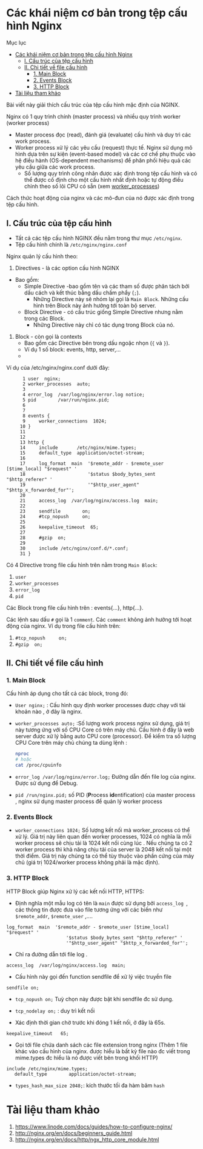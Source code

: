 # Các khái niệm cơ bản trong tệp cấu hình Nginx

Mục lục
- [Các khái niệm cơ bản trong tệp cấu hình Nginx](#các-khái-niệm-cơ-bản-trong-tệp-cấu-hình-nginx)
  - [I. Cấu trúc của tệp cấu hình](#i-cấu-trúc-của-tệp-cấu-hình)
  - [II. Chi tiết về file cấu hình](#ii-chi-tiết-về-file-cấu-hình)
    - [1. Main Block](#1-main-block)
    - [2. Events Block](#2-events-block)
    - [3. HTTP Block](#3-http-block)
- [Tài liệu tham khảo](#tài-liệu-tham-khảo)

Bài viết này giải thích cấu trúc của  tệp cấu hình mặc định của NGINX.

Nginx có 1 quy trình chính (master process) và nhiều quy trình worker (worker process)
- Master process đọc (read), đánh giá (evaluate) cấu hình và duy trì các work process.
- Worker process xử lý các yêu cầu (request) thực tế. Nginx sử dụng mô hình dựa trên sự kiện (event-based model) và các cơ chế phụ thuộc vào hệ điều hành (OS-dependent mechanisms) để phân phối hiệu quả các yêu cầu giữa các work process.
  - Số lượng quy trình công nhân được xác định trong tệp cấu hình và có thể được cố định cho một cấu hình nhất định hoặc tự động điều chỉnh theo số lõi CPU có sẵn (xem [worker_processes](#1-main-block))

Cách thức hoạt động của nginx và các mô-đun của nó được xác định trong tệp cấu hình. 
## I. Cấu trúc của tệp cấu hình
- Tất cả các tệp cấu hình NGINX đều nằm trong thư mục `/etc/nginx`.
- Tệp cấu hình chính là `/etc/nginx/nginx.conf`

Nginx quản lý cấu hình theo:
1. Directives - là các option cấu hình NGINX
- Bao gồm:
   - Simple Directive -bao gồm tên và các tham số được phân tách bởi dấu cách và kết thúc bằng dấu chấm phẩy (`;`).
      - Những Directive này sẽ nhóm lại gọi là `Main Block`. Những cấu hình trên Block này ảnh hưởng tới toàn bộ server.
   - Block Directive - có cấu trúc giống Simple Directive nhưng nằm trong các Block.
     - Những Directive này chỉ có tác dụng trong Block của nó.
1. Block - còn gọi là contexts
    - Bao gồm các Directive bên trong dấu ngoặc nhọn (`{` và `}`).
    - Ví dụ 1 số block: events, http, server,...
    - 

Ví dụ của /etc/nginx/nginx.conf dưới đây:
```
      1 user  nginx;
      2 worker_processes  auto;
      3
      4 error_log  /var/log/nginx/error.log notice;
      5 pid        /var/run/nginx.pid;
      6
      7
      8 events {
      9     worker_connections  1024;
     10 }
     11
     12
     13 http {
     14     include       /etc/nginx/mime.types;
     15     default_type  application/octet-stream;
     16
     17     log_format  main  '$remote_addr - $remote_user [$time_local] "$request" '
     18                       '$status $body_bytes_sent "$http_referer" '
     19                       '"$http_user_agent" "$http_x_forwarded_for"';
     20
     21     access_log  /var/log/nginx/access.log  main;
     22
     23     sendfile        on;
     24     #tcp_nopush     on;
     25
     26     keepalive_timeout  65;
     27
     28     #gzip  on;
     29
     30     include /etc/nginx/conf.d/*.conf;
     31 }

```

Có 4 Directive trong file cấu hình trên nằm trong `Main Block`:
1. `user`
2. `worker_processes`
3. `error_log`
4. `pid`

Các Block trong file cấu hình trên : events{...}, http{...}.

Các lệnh sau dấu `#` gọi là 1 `comment`. Các `comment` không ảnh hưởng tới hoạt động của nginx. Ví dụ trong file cấu hình trên:
1. `#tcp_nopush     on;`
2. `#gzip  on;`

## II. Chi tiết về file cấu hình
### 1. Main Block
Cấu hình áp dụng cho tất cả các block, trong đó:
- `User nginx;` : Cấu hình quy định worker processes được chạy với tài khoản nào , ở đây là nginx.

- `worker_processes auto;` :Số lượng work process nginx sử dụng, giá trị này tương ứng với số CPU Core có trên máy chủ. Cấu hình ở đây là web server được xử lý bằng auto CPU core (processor). Để kiểm tra số lượng CPU Core trên máy chủ chúng ta dùng lệnh :

    ```sh
    nproc
    # hoặc 
    cat /proc/cpuinfo
    ```

- `error_log /var/log/nginx/error.log;` Đường dẫn đến file log của nginx. Được sử dụng để Debug.

- `pid /run/nginx.pid;` số PID (**P**rocess **id**entification) của master process , nginx sử dụng master process để quản lý worker process

### 2. Events Block
- `worker_connections 1024;` Số lượng kết nối mà worker_process có thể xử lý. Giá trị này liên quan đến worker processes, 1024 có nghĩa là mỗi worker process sẽ chịu tải là 1024 kết nối cùng lúc . Nếu chúng ta có 2 worker process thì khả năng chịu tải của server là 2048 kết nối tại một thời điểm. Giá trị này chúng ta có thể tùy thuộc vào phần cứng của máy chủ (giá trị 1024/worker process không phải là mặc định).

### 3. HTTP Block
HTTP Block giúp Nginx xử lý các kết nối HTTP, HTTPS:
- Định nghĩa một mẫu log có tên là `main` được sử dụng bởi `access_log `, các thông tin được đưa vào file tương ứng với các 
    biến như `$remote_addr`, `$remote_user` ,....
```
log_format  main  '$remote_addr - $remote_user [$time_local] "$request" '
                      '$status $body_bytes_sent "$http_referer" '
                      '"$http_user_agent" "$http_x_forwarded_for"';
```

- Chỉ ra đường dẫn tới file log .
```
access_log  /var/log/nginx/access.log  main;
```

- Cấu hình này gọi đến function sendfile để xử lý việc truyền file
```
sendfile on;
``` 

- `tcp_nopush on;` Tuỳ chọn này được bật khi sendfile đc sử dụng.

- `tcp_nodelay on;` : duy trì kết nối

- Xác định thời gian chờ trước khi đóng 1 kết nối, ở đây là 65s.

```
keepalive_timeout   65;
```
-  Gọi tới file chứa danh sách các file extension trong nginx (Thêm 1 file khác vào cấu hình của nginx. được hiểu là bất kỳ file nào đc viết trong mime.types đc hiểu là nó được viết bên trong khối HTTP)
```
include /etc/nginx/mime.types;
   default_type        application/octet-stream;
```

- `types_hash_max_size 2048;`: kích thước tối đa hàm băm `hash`

# Tài liệu tham khảo

1. https://www.linode.com/docs/guides/how-to-configure-nginx/
2. http://nginx.org/en/docs/beginners_guide.html
3. http://nginx.org/en/docs/http/ngx_http_core_module.html